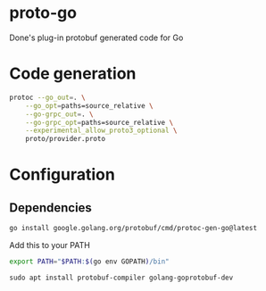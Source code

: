 # proto-go
Done's plug-in protobuf generated code for Go

# Code generation
```bash
protoc --go_out=. \
    --go_opt=paths=source_relative \
    --go-grpc_out=. \
    --go-grpc_opt=paths=source_relative \
    --experimental_allow_proto3_optional \
    proto/provider.proto
```
# Configuration

## Dependencies

```bash
go install google.golang.org/protobuf/cmd/protoc-gen-go@latest
```
Add this to your PATH

```bash
export PATH="$PATH:$(go env GOPATH)/bin"
```


```
sudo apt install protobuf-compiler golang-goprotobuf-dev
```
